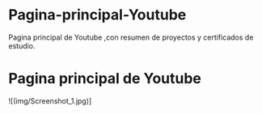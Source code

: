 # Pagina-principal-Youtube
Pagina principal de Youtube ,con resumen de proyectos y certificados de estudio.
<h1>Pagina principal de Youtube</h1>
![(img/Screenshot_1.jpg)]
